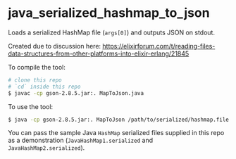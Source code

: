 # java_serialized_hashmap_to_json
Loads a serialized HashMap file (`args[0]`) and outputs JSON on stdout.

Created due to discussion here: https://elixirforum.com/t/reading-files-data-structures-from-other-platforms-into-elixir-erlang/21845

To compile the tool:

```bash
# clone this repo
# `cd` inside this repo
$ javac -cp gson-2.8.5.jar:. MapToJson.java
```

To use the tool:

```bash
$ java -cp gson-2.8.5.jar:. MapToJson /path/to/serialized/hashmap.file
```

You can pass the sample Java `HashMap` serialized files supplied in this repo as a demonstration (`JavaHashMap1.serialized` and `JavaHashMap2.serialized`).
